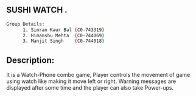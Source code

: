 ## SUSHI WATCH . 
```bash
Group Details:
      1. Simran Kaur Bal (C0-743319)
      2. Himanshu Mehta  (C0-744069)
      3. Manjit Singh    (C0-744018)
```
## Description: 
It is a Watch-Phone combo game, Player controls the movement of game using watch like making it move left or right. 
Warning messages are displayed after some time and the player can also take Power-ups.

